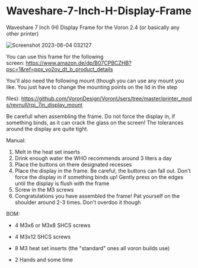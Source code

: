 # Waveshare-7-Inch-H-Display-Frame
Waveshare 7 Inch (H) Display Frame for the Voron 2.4 (or basically any other printer)


![Screenshot 2023-06-04 032127](https://github.com/mtatoglu00/Waveshare-7-Inch-H-Display-Frame/assets/105978894/8a1567a1-a2b2-430f-b03e-5cbb39304cb8)



You can use this frame for the following screen: https://www.amazon.de/dp/B07CPBCZHB?psc=1&ref=ppx_yo2ov_dt_b_product_details

You'll also need the following mount (though you can use any mount you like. You just have to change the mounting points on the lid in the step

files): https://github.com/VoronDesign/VoronUsers/tree/master/printer_mods/revnull/rpi_7in_display_mount

Be carefull when assembling the frame. Do not force the display in, if something binds, as it can crack the glass on the screen! The tolerances around the display are quite tight.



Manual:

1. Melt in the heat set inserts
2. Drink enough water the WHO recommends around 3 liters a day
3. Place the buttons on there designated recesses
4. Place the display in the frame. Be careful, the buttons can fall out. Don't force the display in if something binds up! Gently press on the edges until the display is flush with the frame
5. Screw in the M3 screws
6. Congratulations you have assembled the frame! Pat yourself on the shoulder around 2-3 times. Don't overdoo it though

BOM:

- 4 M3x6 or M3x8 SHCS screws

- 4 M3x12 SHCS screws

- 8 M3 heat set inserts (the "standard" ones all voron builds use)

- 2 Hands and some time
